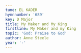 ```yaml
---
tune: EL KADER
hymnnumber: '689'
key: D Major
title: My Maker and My King
firstline: My Maker and my King
topic: 'God: Praise to God'
author: Anne Steele
year: '-'
---
```


